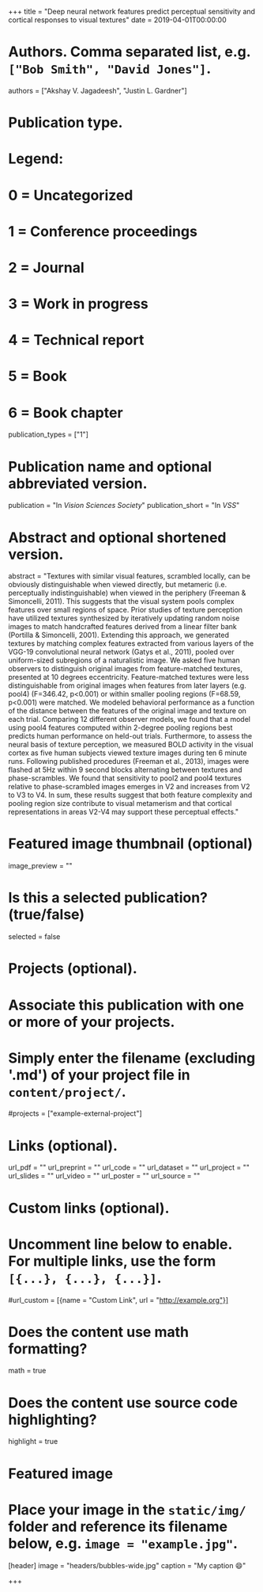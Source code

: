 +++
title = "Deep neural network features predict perceptual sensitivity and cortical responses to visual textures"
date = 2019-04-01T00:00:00

# Authors. Comma separated list, e.g. `["Bob Smith", "David Jones"]`.
authors = ["Akshay V. Jagadeesh", "Justin L. Gardner"]

# Publication type.
# Legend:
# 0 = Uncategorized
# 1 = Conference proceedings
# 2 = Journal
# 3 = Work in progress
# 4 = Technical report
# 5 = Book
# 6 = Book chapter
publication_types = ["1"]

# Publication name and optional abbreviated version.
publication = "In *Vision Sciences Society*"
publication_short = "In *VSS*"

# Abstract and optional shortened version.
abstract = "Textures with similar visual features, scrambled locally, can be obviously distinguishable when viewed directly, but metameric (i.e. perceptually indistinguishable) when viewed in the periphery (Freeman & Simoncelli, 2011). This suggests that the visual system pools complex features over small regions of space. Prior studies of texture perception have utilized textures synthesized by iteratively updating random noise images to match handcrafted features derived from a linear filter bank (Portilla & Simoncelli, 2001). Extending this approach, we generated textures by matching complex features extracted from various layers of the VGG-19 convolutional neural network (Gatys et al., 2011), pooled over uniform-sized subregions of a naturalistic image. We asked five human observers to distinguish original images from feature-matched textures, presented at 10 degrees eccentricity. Feature-matched textures were less distinguishable from original images when features from later layers (e.g. pool4) (F=346.42, p<0.001) or within smaller pooling regions  (F=68.59, p<0.001) were matched. We modeled behavioral performance as a function of the distance between the features of the original image and texture on each trial. Comparing 12 different observer models, we found that a model using pool4 features computed within 2-degree pooling regions best predicts human performance on held-out trials. Furthermore, to assess the neural basis of texture perception, we measured BOLD activity in the visual cortex as five human subjects viewed texture images during ten 6 minute runs. Following published procedures (Freeman et al., 2013), images were flashed at 5Hz within 9 second blocks alternating between textures and phase-scrambles. We found that sensitivity to pool2 and pool4 textures relative to phase-scrambled images emerges in V2 and increases from V2 to V3 to V4. In sum, these results suggest that both feature complexity and pooling region size contribute to visual metamerism and that cortical representations in areas V2-V4 may support these perceptual effects."

# Featured image thumbnail (optional)
image_preview = ""

# Is this a selected publication? (true/false)
selected = false

# Projects (optional).
#   Associate this publication with one or more of your projects.
#   Simply enter the filename (excluding '.md') of your project file in `content/project/`.
#projects = ["example-external-project"]

# Links (optional).
url_pdf = ""
url_preprint = ""
url_code = ""
url_dataset = ""
url_project = ""
url_slides = ""
url_video = ""
url_poster = ""
url_source = ""

# Custom links (optional).
#   Uncomment line below to enable. For multiple links, use the form `[{...}, {...}, {...}]`.
#url_custom = [{name = "Custom Link", url = "http://example.org"}]

# Does the content use math formatting?
math = true

# Does the content use source code highlighting?
highlight = true

# Featured image
# Place your image in the `static/img/` folder and reference its filename below, e.g. `image = "example.jpg"`.
[header]
image = "headers/bubbles-wide.jpg"
caption = "My caption :smile:"

+++

